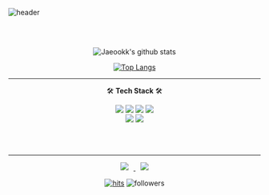 ![header](https://capsule-render.vercel.app/api?type=waving&color=gradient&height=300&section=header&text=Jaeook%20Jeong&fontSize=80)
<!-- #### <div align=center><h1>👋 Hi, I’m Jaeookk </h1></div> -->

<br/> 

<br/>

<div align=center>

  ![Jaeookk's github stats](https://github-readme-stats.vercel.app/api?username=Jaeookk&show_icons=true&theme=radical)
  
  [![Top Langs](https://github-readme-stats.vercel.app/api/top-langs/?username=Jaeookk&layout=compact&theme=dracula)](https://github.com/metleeha)

  <hr>

  
  🛠 **Tech Stack** 🛠
  
  ![](https://img.shields.io/badge/Python-blue?style=plastic&logo=Python&logoColor=white) ![](https://img.shields.io/badge/C++-00D8FF?style=plastic&logo=C%2B%2B&logoEolor=white)
  ![](https://img.shields.io/badge/Pytorch-FF5E00?style=plastic&logo=Pythorch&logoColor=white) ![](https://img.shields.io/badge/Tensorflow-4374D9?style=plastic&logoColor=white)  
  ![](https://img.shields.io/badge/Deep%20Learnig-4374D9?style=plastic&logoColor=white) ![](https://img.shields.io/badge/Machine%20Learning-1DDB16?style=plastic&logoColor=white)
  

  <br/>
  
  <br/>

  
  ---
  
  <a href="https://velog.io/@wodnr0710">
  <img
src="http://img.shields.io/badge/-Tech%20Blog-655ced?style=flat&logo=github&link=https://velog.io/@wodnr0710"
style="height : auto; margin-left : 10px; margin-right : 10px;"/>
</a> 
</a> <a href="mailto:wodnr0710@gmail.com">
  <img
src="https://img.shields.io/badge/Gmail-d14836?style=flat-square&logo=Gmail&logoColor=white&link=mailto:wodnr0710@gmail.com"
style="height : auto; margin-left : 10px; margin-right : 10px;"/>
</a>
  
  [![hits](https://hits.seeyoufarm.com/api/count/incr/badge.svg?url=https%3A%2F%2Fgithub.com%2FJaeookk&count_bg=%237A7A7A&title_bg=%23FFADCC&icon=reverbnation.svg&icon_color=%23FF0000&title=hits&edge_flat=false)](https://hits.seeyoufarm.com)
![followers](https://img.shields.io/github/followers/Jaeookk?style=social)
  


</div>

<!--
**Jaeookk/Jaeookk** is a ✨ _special_ ✨ repository because its `README.md` (this file) appears on your GitHub profile.

Here are some ideas to get you started:

- 🔭 I’m currently working on ...
- 🌱 I’m currently learning ...
- 👯 I’m looking to collaborate on ...
- 🤔 I’m looking for help with ...
- 💬 Ask me about ...
- 📫 How to reach me: ...
- 😄 Pronouns: ...
- ⚡ Fun fact: ...
-->
